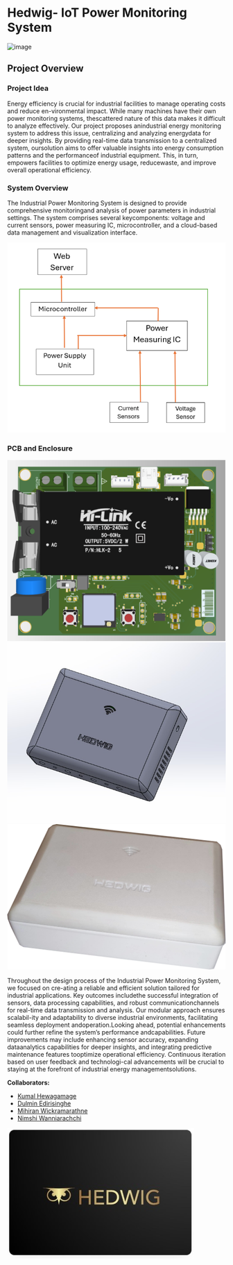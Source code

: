 # Hedwig- IoT Power Monitoring System

![image](https://github.com/user-attachments/assets/726dbc02-46a2-494d-99b1-985d0aff11a3)


## Project Overview

### Project Idea

Energy efficiency is crucial for industrial facilities to manage operating costs and reduce en-vironmental impact. While many machines have their own power monitoring systems, thescattered nature of this data makes it difficult to analyze effectively. Our project proposes anindustrial energy monitoring system to address this issue, centralizing and analyzing energydata for deeper insights. By providing real-time data transmission to a centralized system, oursolution aims to offer valuable insights into energy consumption patterns and the performanceof industrial equipment. This, in turn, empowers facilities to optimize energy usage, reducewaste, and improve overall operational efficiency.

### System Overview

The Industrial Power Monitoring System is designed to provide comprehensive monitoringand analysis of power parameters in industrial settings. The system comprises several keycomponents: voltage and current sensors, power measuring IC, microcontroller, and a cloud-based data management and visualization interface.

![Architecture](Assets/Block_d.png)

### PCB and Enclosure

![PCB](Assets/3Dview.png)
![Architecture](Assets/e1.jpg)
![PCB](Assets/full.png)

Throughout the design process of the Industrial Power Monitoring System, we focused on cre-ating a reliable and efficient solution tailored for industrial applications. Key outcomes includethe successful integration of sensors, data processing capabilities, and robust communicationchannels for real-time data transmission and analysis. Our modular approach ensures scalabil-ity and adaptability to diverse industrial environments, facilitating seamless deployment andoperation.Looking ahead, potential enhancements could further refine the system’s performance andcapabilities. Future improvements may include enhancing sensor accuracy, expanding dataanalytics capabilities for deeper insights, and integrating predictive maintenance features tooptimize operational efficiency. Continuous iteration based on user feedback and technologi-cal advancements will be crucial to staying at the forefront of industrial energy managementsolutions.

**Collaborators:**

* [Kumal Hewagamage](https://github.com/KumalHewagamage)
* [Dulmin Edirisinghe ](https://github.com/DulminEdirisinghe)
* [Mihiran Wickramarathne](https://github.com/miniMagic-beep)
* [Nimshi Wanniarachchi](https://github.com/NimsW20)



![Logo](Assets/logo.jpeg)





